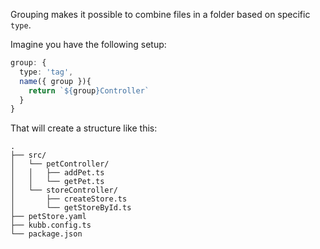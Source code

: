 Grouping makes it possible to combine files in a folder based on specific `type`.

Imagine you have the following setup:

```typescript
group: {
  type: 'tag',
  name({ group }){
    return `${group}Controller`
  }
}
```
That will create a structure like this:
```
.
├── src/
│   └── petController/
│   │   ├── addPet.ts
│   │   └── getPet.ts
│   └── storeController/
│       ├── createStore.ts
│       └── getStoreById.ts
├── petStore.yaml
├── kubb.config.ts
└── package.json
```
